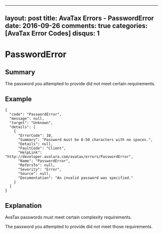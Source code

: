 
---
layout: post
title: AvaTax Errors - PasswordError
date: 2016-09-26
comments: true
categories: [AvaTax Error Codes]
disqus: 1
---

# PasswordError

## Summary

The password you attempted to provide did not meet certain requirements.

## Example

    {
      "code": "PasswordError",
      "message": null,
      "target": "Unknown",
      "details": [
        {
          "ErrorCode": 10,
          "Summary": "Password must be 6-50 characters with no spaces.",
          "Details": null,
          "FaultCode": "Client",
          "HelpLink": "http://developer.avalara.com/avatax/errors/PasswordError",
          "Name": "PasswordError",
          "RefersTo": null,
          "Severity": "Error",
          "Source": null,
          "Documentation": "An invalid password was specified."
        }
      ]
    }

## Explanation

AvaTax passwords must meet certain complexity requirements.

The password you attempted to provide did not meet those requirements.
